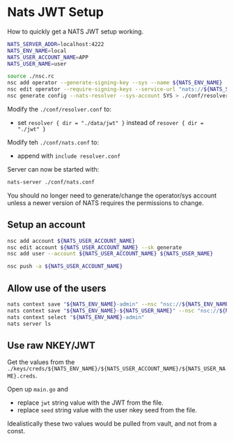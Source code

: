 # Nats JWT Setup

How to quickly get a NATS JWT setup working.

```bash
NATS_SERVER_ADDR=localhost:4222
NATS_ENV_NAME=local
NATS_USER_ACCOUNT_NAME=APP
NATS_USER_NAME=user

source ./nsc.rc
nsc add operator --generate-signing-key --sys --name ${NATS_ENV_NAME}
nsc edit operator --require-signing-keys --service-url "nats://${NATS_SERVER_ADDR}" --account-jwt-server-url "nats://${NATS_SERVER_ADDR}"
nsc generate config --nats-resolver --sys-account SYS > ./conf/resolver.conf
```

Modify the `./conf/resolver.conf` to:

* set `resolver { dir = "./data/jwt" }` instead of `resover { dir = "./jwt" }`

Modify teh `./conf/nats.conf` to:

* append with `include resolver.conf`

Server can now be started with:

```bash
nats-server ./conf/nats.conf
```

You should no longer need to generate/change the operator/sys account unless a newer version of NATS requires the permissions to change.

## Setup an account

```bash
nsc add account ${NATS_USER_ACCOUNT_NAME}
nsc edit account ${NATS_USER_ACCOUNT_NAME} --sk generate
nsc add user --account ${NATS_USER_ACCOUNT_NAME} ${NATS_USER_NAME}

nsc push -a ${NATS_USER_ACCOUNT_NAME}
```

## Allow use of the users

```bash
nats context save "${NATS_ENV_NAME}-admin" --nsc "nsc://${NATS_ENV_NAME}/SYS/sys"
nats context save "${NATS_ENV_NAME}-${NATS_USER_NAME}" --nsc "nsc://${NATS_ENV_NAME}/${NATS_USER_ACCOUNT_NAME}/${NATS_USER_NAME}"
nats context select "${NATS_ENV_NAME}-admin"
nats server ls
```

## Use raw NKEY/JWT

Get the values from the `./keys/creds/${NATS_ENV_NAME}/${NATS_USER_ACCOUNT_NAME}/${NATS_USER_NAME}.creds`.

Open up `main.go` and 

* replace `jwt` string value with the JWT from the file.
* replace `seed` string value with the user nkey seed from the file.

Idealistically these two values would be pulled from vault, and not from a const.
